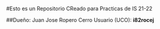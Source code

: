 #Esto es un Repositorio CReado para Practicas de IS 21-22

##Dueño: Juan Jose Ropero Cerro
  Usuario (UCO): **i82rocej**
